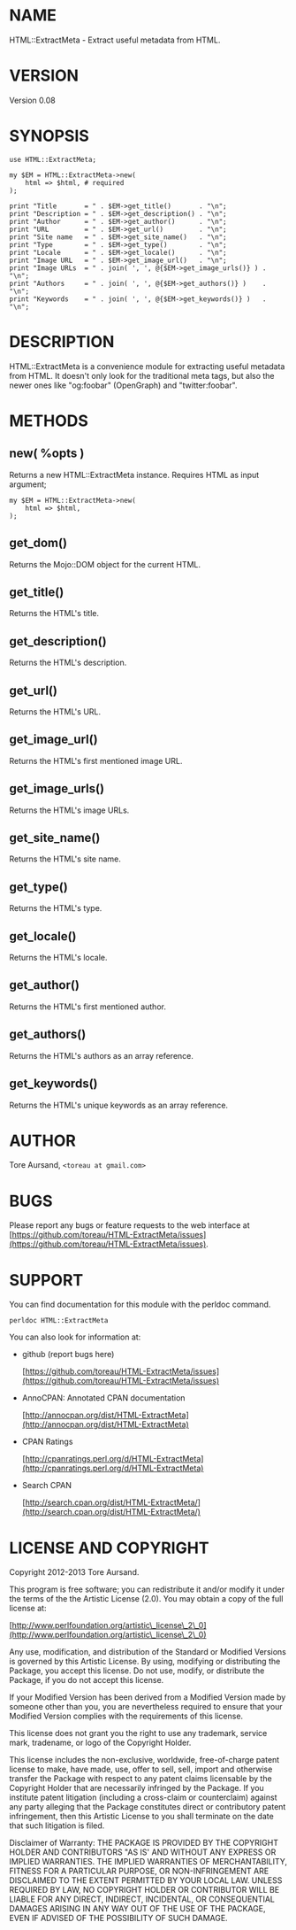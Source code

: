 # NAME

HTML::ExtractMeta - Extract useful metadata from HTML.

# VERSION

Version 0.08

# SYNOPSIS

    use HTML::ExtractMeta;

    my $EM = HTML::ExtractMeta->new(
        html => $html, # required
    );

    print "Title       = " . $EM->get_title()       . "\n";
    print "Description = " . $EM->get_description() . "\n";
    print "Author      = " . $EM->get_author()      . "\n";
    print "URL         = " . $EM->get_url()         . "\n";
    print "Site name   = " . $EM->get_site_name()   . "\n";
    print "Type        = " . $EM->get_type()        . "\n";
    print "Locale      = " . $EM->get_locale()      . "\n";
    print "Image URL   = " . $EM->get_image_url()   . "\n";
    print "Image URLs  = " . join( ', ', @{$EM->get_image_urls()} ) . "\n";
    print "Authors     = " . join( ', ', @{$EM->get_authors()} )    . "\n";
    print "Keywords    = " . join( ', ', @{$EM->get_keywords()} )   . "\n";

# DESCRIPTION

HTML::ExtractMeta is a convenience module for extracting useful metadata from
HTML. It doesn't only look for the traditional meta tags, but also the newer
ones like "og:foobar" (OpenGraph) and "twitter:foobar".

# METHODS

## new( %opts )

Returns a new HTML::ExtractMeta instance. Requires HTML as input argument;

    my $EM = HTML::ExtractMeta->new(
        html => $html,
    );

## get\_dom()

Returns the Mojo::DOM object for the current HTML.

## get\_title()

Returns the HTML's title.

## get\_description()

Returns the HTML's description.

## get\_url()

Returns the HTML's URL.

## get\_image\_url()

Returns the HTML's first mentioned image URL.

## get\_image\_urls()

Returns the HTML's image URLs.

## get\_site\_name()

Returns the HTML's site name.

## get\_type()

Returns the HTML's type.

## get\_locale()

Returns the HTML's locale.

## get\_author()

Returns the HTML's first mentioned author.

## get\_authors()

Returns the HTML's authors as an array reference.

## get\_keywords()

Returns the HTML's unique keywords as an array reference.

# AUTHOR

Tore Aursand, `<toreau at gmail.com>`

# BUGS

Please report any bugs or feature requests to the web interface at [https://github.com/toreau/HTML-ExtractMeta/issues](https://github.com/toreau/HTML-ExtractMeta/issues).

# SUPPORT

You can find documentation for this module with the perldoc command.

    perldoc HTML::ExtractMeta

You can also look for information at:

- github (report bugs here)

    [https://github.com/toreau/HTML-ExtractMeta/issues](https://github.com/toreau/HTML-ExtractMeta/issues)

- AnnoCPAN: Annotated CPAN documentation

    [http://annocpan.org/dist/HTML-ExtractMeta](http://annocpan.org/dist/HTML-ExtractMeta)

- CPAN Ratings

    [http://cpanratings.perl.org/d/HTML-ExtractMeta](http://cpanratings.perl.org/d/HTML-ExtractMeta)

- Search CPAN

    [http://search.cpan.org/dist/HTML-ExtractMeta/](http://search.cpan.org/dist/HTML-ExtractMeta/)

# LICENSE AND COPYRIGHT

Copyright 2012-2013 Tore Aursand.

This program is free software; you can redistribute it and/or modify it
under the terms of the the Artistic License (2.0). You may obtain a
copy of the full license at:

[http://www.perlfoundation.org/artistic\_license\_2\_0](http://www.perlfoundation.org/artistic\_license\_2\_0)

Any use, modification, and distribution of the Standard or Modified
Versions is governed by this Artistic License. By using, modifying or
distributing the Package, you accept this license. Do not use, modify,
or distribute the Package, if you do not accept this license.

If your Modified Version has been derived from a Modified Version made
by someone other than you, you are nevertheless required to ensure that
your Modified Version complies with the requirements of this license.

This license does not grant you the right to use any trademark, service
mark, tradename, or logo of the Copyright Holder.

This license includes the non-exclusive, worldwide, free-of-charge
patent license to make, have made, use, offer to sell, sell, import and
otherwise transfer the Package with respect to any patent claims
licensable by the Copyright Holder that are necessarily infringed by the
Package. If you institute patent litigation (including a cross-claim or
counterclaim) against any party alleging that the Package constitutes
direct or contributory patent infringement, then this Artistic License
to you shall terminate on the date that such litigation is filed.

Disclaimer of Warranty: THE PACKAGE IS PROVIDED BY THE COPYRIGHT HOLDER
AND CONTRIBUTORS "AS IS' AND WITHOUT ANY EXPRESS OR IMPLIED WARRANTIES.
THE IMPLIED WARRANTIES OF MERCHANTABILITY, FITNESS FOR A PARTICULAR
PURPOSE, OR NON-INFRINGEMENT ARE DISCLAIMED TO THE EXTENT PERMITTED BY
YOUR LOCAL LAW. UNLESS REQUIRED BY LAW, NO COPYRIGHT HOLDER OR
CONTRIBUTOR WILL BE LIABLE FOR ANY DIRECT, INDIRECT, INCIDENTAL, OR
CONSEQUENTIAL DAMAGES ARISING IN ANY WAY OUT OF THE USE OF THE PACKAGE,
EVEN IF ADVISED OF THE POSSIBILITY OF SUCH DAMAGE.
